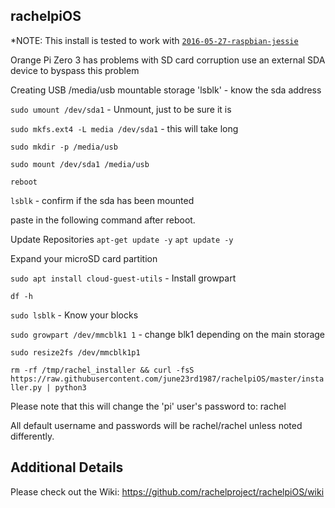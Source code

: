 rachelpiOS
---------------

*NOTE: This install is tested to work with [`2016-05-27-raspbian-jessie`](https://www.armbian.com/orange-pi-zero-3/)

Orange Pi Zero 3 has problems with SD card corruption
use an external SDA device to byspass this problem

Creating USB /media/usb mountable storage
'lsblk' - know the sda address

`sudo umount /dev/sda1` - Unmount, just to be sure it is

`sudo mkfs.ext4 -L media /dev/sda1` - this will take long

`sudo mkdir -p /media/usb`

`sudo mount /dev/sda1 /media/usb`

`reboot`

`lsblk` - confirm if the sda has been mounted





paste in the following command after reboot.

Update Repositories
`apt-get update -y`
`apt update -y`

Expand your microSD card partition

`sudo apt install cloud-guest-utils` - Install growpart

`df -h`

`sudo lsblk` - Know your blocks

`sudo growpart /dev/mmcblk1 1` - change blk1 depending on the main storage

`sudo resize2fs /dev/mmcblk1p1`


`rm -rf /tmp/rachel_installer && curl -fsS https://raw.githubusercontent.com/june23rd1987/rachelpiOS/master/installer.py | python3`

Please note that this will change the 'pi' user's password to: rachel

All default username and passwords will be rachel/rachel unless noted differently.

Additional Details
---------------
Please check out the Wiki: https://github.com/rachelproject/rachelpiOS/wiki
